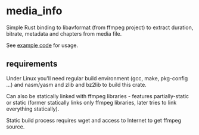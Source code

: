 # media_info

Simple Rust binding to libavformat (from ffmpeg project) to extract duration, bitrate, metadata and chapters from media file.

See [example code](examples/media_info.rs) for usage.

## requirements

Under Linux you'll need regular build environment (gcc, make, pkg-config ...) and nasm/yasm and zlib and bz2lib to build this crate.

Can also be statically linked with ffmpeg libraries - features partially-static or static (former statically links only ffmpeg libraries, later tries to link everything statically).

Static build process requires wget and access to Internet to get ffmpeg source.
